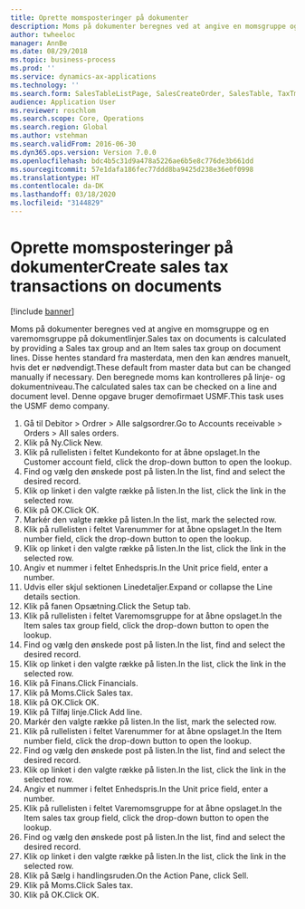 ```yaml
---
title: Oprette momsposteringer på dokumenter
description: Moms på dokumenter beregnes ved at angive en momsgruppe og en varemomsgruppe på dokumentlinjer.
author: twheeloc
manager: AnnBe
ms.date: 08/29/2018
ms.topic: business-process
ms.prod: ''
ms.service: dynamics-ax-applications
ms.technology: ''
ms.search.form: SalesTableListPage, SalesCreateOrder, SalesTable, TaxTmpWorkTrans
audience: Application User
ms.reviewer: roschlom
ms.search.scope: Core, Operations
ms.search.region: Global
ms.author: vstehman
ms.search.validFrom: 2016-06-30
ms.dyn365.ops.version: Version 7.0.0
ms.openlocfilehash: bdc4b5c31d9a478a5226ae6b5e8c776de3b661dd
ms.sourcegitcommit: 57e1dafa186fec77ddd8ba9425d238e36e0f0998
ms.translationtype: HT
ms.contentlocale: da-DK
ms.lasthandoff: 03/18/2020
ms.locfileid: "3144829"
---
```

# <a name="create-sales-tax-transactions-on-documents"></a><span data-ttu-id="71023-103">Oprette momsposteringer på dokumenter</span><span class="sxs-lookup"><span data-stu-id="71023-103">Create sales tax transactions on documents</span></span>

[!include [banner](../../includes/banner.md)]

<span data-ttu-id="71023-104">Moms på dokumenter beregnes ved at angive en momsgruppe og en varemomsgruppe på dokumentlinjer.</span><span class="sxs-lookup"><span data-stu-id="71023-104">Sales tax on documents is calculated by providing a Sales tax group and an Item sales tax group on document lines.</span></span> <span data-ttu-id="71023-105">Disse hentes standard fra masterdata, men den kan ændres manuelt, hvis det er nødvendigt.</span><span class="sxs-lookup"><span data-stu-id="71023-105">These default from master data but can be changed manually if necessary.</span></span> <span data-ttu-id="71023-106">Den beregnede moms kan kontrolleres på linje- og dokumentniveau.</span><span class="sxs-lookup"><span data-stu-id="71023-106">The calculated sales tax can be checked on a line and document level.</span></span> <span data-ttu-id="71023-107">Denne opgave bruger demofirmaet USMF.</span><span class="sxs-lookup"><span data-stu-id="71023-107">This task uses the USMF demo company.</span></span>

1. <span data-ttu-id="71023-108">Gå til Debitor > Ordrer > Alle salgsordrer.</span><span class="sxs-lookup"><span data-stu-id="71023-108">Go to Accounts receivable > Orders > All sales orders.</span></span>
2. <span data-ttu-id="71023-109">Klik på Ny.</span><span class="sxs-lookup"><span data-stu-id="71023-109">Click New.</span></span>
3. <span data-ttu-id="71023-110">Klik på rullelisten i feltet Kundekonto for at åbne opslaget.</span><span class="sxs-lookup"><span data-stu-id="71023-110">In the Customer account field, click the drop-down button to open the lookup.</span></span>
4. <span data-ttu-id="71023-111">Find og vælg den ønskede post på listen.</span><span class="sxs-lookup"><span data-stu-id="71023-111">In the list, find and select the desired record.</span></span>
5. <span data-ttu-id="71023-112">Klik op linket i den valgte række på listen.</span><span class="sxs-lookup"><span data-stu-id="71023-112">In the list, click the link in the selected row.</span></span>
6. <span data-ttu-id="71023-113">Klik på OK.</span><span class="sxs-lookup"><span data-stu-id="71023-113">Click OK.</span></span>
7. <span data-ttu-id="71023-114">Markér den valgte række på listen.</span><span class="sxs-lookup"><span data-stu-id="71023-114">In the list, mark the selected row.</span></span>
8. <span data-ttu-id="71023-115">Klik på rullelisten i feltet Varenummer for at åbne opslaget.</span><span class="sxs-lookup"><span data-stu-id="71023-115">In the Item number field, click the drop-down button to open the lookup.</span></span>
9. <span data-ttu-id="71023-116">Klik op linket i den valgte række på listen.</span><span class="sxs-lookup"><span data-stu-id="71023-116">In the list, click the link in the selected row.</span></span>
10. <span data-ttu-id="71023-117">Angiv et nummer i feltet Enhedspris.</span><span class="sxs-lookup"><span data-stu-id="71023-117">In the Unit price field, enter a number.</span></span>
11. <span data-ttu-id="71023-118">Udvis eller skjul sektionen Linedetaljer.</span><span class="sxs-lookup"><span data-stu-id="71023-118">Expand or collapse the Line details section.</span></span>
12. <span data-ttu-id="71023-119">Klik på fanen Opsætning.</span><span class="sxs-lookup"><span data-stu-id="71023-119">Click the Setup tab.</span></span>
13. <span data-ttu-id="71023-120">Klik på rullelisten i feltet Varemomsgruppe for at åbne opslaget.</span><span class="sxs-lookup"><span data-stu-id="71023-120">In the Item sales tax group field, click the drop-down button to open the lookup.</span></span>
14. <span data-ttu-id="71023-121">Find og vælg den ønskede post på listen.</span><span class="sxs-lookup"><span data-stu-id="71023-121">In the list, find and select the desired record.</span></span>
15. <span data-ttu-id="71023-122">Klik op linket i den valgte række på listen.</span><span class="sxs-lookup"><span data-stu-id="71023-122">In the list, click the link in the selected row.</span></span>
16. <span data-ttu-id="71023-123">Klik på Finans.</span><span class="sxs-lookup"><span data-stu-id="71023-123">Click Financials.</span></span>
17. <span data-ttu-id="71023-124">Klik på Moms.</span><span class="sxs-lookup"><span data-stu-id="71023-124">Click Sales tax.</span></span>
18. <span data-ttu-id="71023-125">Klik på OK.</span><span class="sxs-lookup"><span data-stu-id="71023-125">Click OK.</span></span>
19. <span data-ttu-id="71023-126">Klik på Tilføj linje.</span><span class="sxs-lookup"><span data-stu-id="71023-126">Click Add line.</span></span>
20. <span data-ttu-id="71023-127">Markér den valgte række på listen.</span><span class="sxs-lookup"><span data-stu-id="71023-127">In the list, mark the selected row.</span></span>
21. <span data-ttu-id="71023-128">Klik på rullelisten i feltet Varenummer for at åbne opslaget.</span><span class="sxs-lookup"><span data-stu-id="71023-128">In the Item number field, click the drop-down button to open the lookup.</span></span>
22. <span data-ttu-id="71023-129">Find og vælg den ønskede post på listen.</span><span class="sxs-lookup"><span data-stu-id="71023-129">In the list, find and select the desired record.</span></span>
23. <span data-ttu-id="71023-130">Klik op linket i den valgte række på listen.</span><span class="sxs-lookup"><span data-stu-id="71023-130">In the list, click the link in the selected row.</span></span>
24. <span data-ttu-id="71023-131">Angiv et nummer i feltet Enhedspris.</span><span class="sxs-lookup"><span data-stu-id="71023-131">In the Unit price field, enter a number.</span></span>
25. <span data-ttu-id="71023-132">Klik på rullelisten i feltet Varemomsgruppe for at åbne opslaget.</span><span class="sxs-lookup"><span data-stu-id="71023-132">In the Item sales tax group field, click the drop-down button to open the lookup.</span></span>
26. <span data-ttu-id="71023-133">Find og vælg den ønskede post på listen.</span><span class="sxs-lookup"><span data-stu-id="71023-133">In the list, find and select the desired record.</span></span>
27. <span data-ttu-id="71023-134">Klik op linket i den valgte række på listen.</span><span class="sxs-lookup"><span data-stu-id="71023-134">In the list, click the link in the selected row.</span></span>
28. <span data-ttu-id="71023-135">Klik på Sælg i handlingsruden.</span><span class="sxs-lookup"><span data-stu-id="71023-135">On the Action Pane, click Sell.</span></span>
29. <span data-ttu-id="71023-136">Klik på Moms.</span><span class="sxs-lookup"><span data-stu-id="71023-136">Click Sales tax.</span></span>
30. <span data-ttu-id="71023-137">Klik på OK.</span><span class="sxs-lookup"><span data-stu-id="71023-137">Click OK.</span></span>


